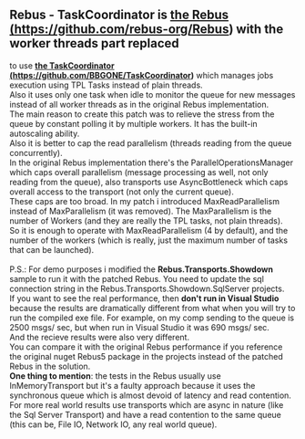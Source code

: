 ## Rebus - TaskCoordinator is <a href="https://github.com/rebus-org/Rebus" target="_blank"><b>the Rebus (https://github.com/rebus-org/Rebus)</b></a> with the worker threads part replaced 
to use <a href="https://github.com/BBGONE/TaskCoordinator" target="_blank"><b>the TaskCoordinator (https://github.com/BBGONE/TaskCoordinator)</b></a> which manages jobs execution using TPL Tasks instead
of plain threads. 
<br/>
Also it uses only one task when idle to monitor the queue for new messages instead of all worker threads as in the original Rebus implementation.
<br/>
The main reason to create this patch was to relieve the stress from the queue by constant polling it by multiple workers.
It has the built-in autoscaling ability.
<br/>
Also it is better to cap the read parallelism (threads reading from the queue concurrently).
<br/>
In the original Rebus implementation there's
the ParallelOperationsManager which caps overall parallelism (message processing as well, not only reading from the queue), also
transports use AsyncBottleneck which caps overall access to the transport (not only the current queue).
<br/>
These caps are too broad. In my patch i introduced MaxReadParallelism instead of MaxParallelism (it was removed).
The MaxParallelism is the number of Workers (and they are really the TPL tasks, not plain threads).
<br> 
So it is enough to operate with MaxReadParallelism (4 by default), and the number of the workers (which is really, just the maximum number of tasks that can be launched).
<br/>
<br/>
P.S.: 
For demo purposes i modified the <b>Rebus.Transports.Showdown</b> sample to run it with the patched Rebus. You need to update the sql connection string in
the Rebus.Transports.Showdown.SqlServer projects.
<br/>
If you want to see the real performance, then <b>don't run in Visual Studio</b> because the results are dramatically different
from what when you will try to run the compiled exe file. 
For example, on my comp sending to the queue is 2500 msgs/ sec, but when run in Visual Studio it was 690 msgs/ sec.
<br/>And the recieve results were also very different.
<br/>You can compare it with the original Rebus performance if you reference the original nuget Rebus5 package in the projects instead of the patched Rebus in the solution.
<br/><b>One thing to mention</b>: the tests in the Rebus usually use InMemoryTransport but it's a faulty approach because it uses the synchronous queue which is almost devoid of latency
and read contention. For more real world results use transports which are async in nature (like the Sql Server Transport) and have a read contention to the same queue
(this can be, File IO, Network IO, any real world queue).